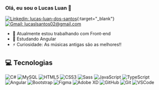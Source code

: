 ### Olá, eu sou o Lucas Luan 👋

[![Linkedin: lucas-luan-dos-santos](https://img.shields.io/badge/-Linkedin-blue?style=for-the-badge&logo=Linkedin&logoColor=white&link=https://www.linkedin.com/in/lucas-luan-dos-santos/)](https://www.linkedin.com/in/lucas-luan-dos-santos/){:target="_blank"}
[![Gmail: lucaslsantos02@gmail.com](https://img.shields.io/badge/Gmail-D14836?style=for-the-badge&logo=gmail&logoColor=white)](mailto:lucaslsantos02@gmail.com)

- 🔭 Atualmente estou trabalhando com Front-end
- 🌱 Estudando Angular
- ⚡ Curiosidade: As músicas antigas são as melhores!!

## 💻 Tecnologias

![C#](https://img.shields.io/badge/C%23-239120?style=for-the-badge&logo=c-sharp&logoColor=white)
![MySQL](https://img.shields.io/badge/-MySQL-4479A1?style=for-the-badge&logo=mysql&logoColor=white)
![HTML5](https://img.shields.io/badge/-HTML5-E34F26?style=for-the-badge&logo=html5&logoColor=white)
![CSS3](https://img.shields.io/badge/-CSS3-1572B6?style=for-the-badge&logo=css3)
![Sass](https://img.shields.io/badge/-Sass-CC6699?style=for-the-badge&logo=sass&logoColor=white)
![JavaScript](https://img.shields.io/badge/-JavaScript-black?style=for-the-badge&logo=javascript)
![TypeScript](https://img.shields.io/badge/TypeScript-007ACC?style=for-the-badge&logo=typescript&logoColor=white)
![Angular](https://img.shields.io/badge/-Angular-DD0031?style=for-the-badge&logo=angular)
![Bootstrap](https://img.shields.io/badge/-Bootstrap-563D7C?style=for-the-badge&logo=bootstrap)
![Figma](https://img.shields.io/badge/Figma-F24E1E?style=for-the-badge&logo=figma&logoColor=white)
![Adobe XD](https://img.shields.io/badge/Adobe%20XD-470137?style=for-the-badge&logo=Adobe%20XD&logoColor=#FF61F6)
![GitHub](https://img.shields.io/badge/-GitHub-181717?style=for-the-badge&logo=github)
![Git](https://img.shields.io/badge/-Git-black?style=for-the-badge&logo=git)
![VSCode](https://img.shields.io/badge/-VSCode-007ACC?style=for-the-badge&logo=visual-studio-code&logoColor=white)
